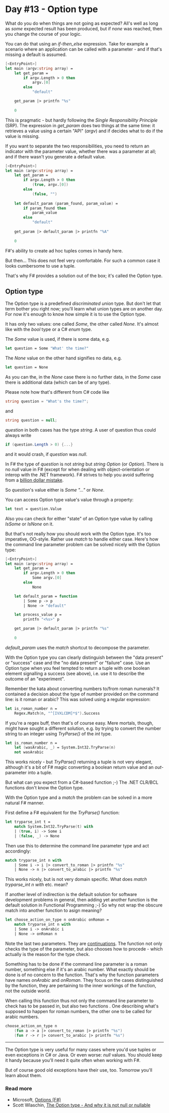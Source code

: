 # Day #13 - Option type
What do you do when things are not going as expected? All's well as long as _some_ expected result has been produced, but if _none_ was reached, then you change the course of your logic.

You can do that using an _if-then_else_ expression. Take for example a scenario where an application can be called with a parameter - and if that's missing a default is assumed.

```fsharp
[<EntryPoint>]
let main (argv:string array) = 
    let get_param = 
        if argv.Length > 0 then
            argv.[0]
        else
            "default"

    get_param |> printfn "%s"
    
    0
```

This is pragmatic - but hardly following the _Single Responsibility Principle_ (SRP). The expression in _get_param_ does two things at the same time: it retrieves a value using a certain "API" (_argv_) and if decides what to do if the value is missing.

If you want to separate the two responsibilities, you need to return an indicator with the parameter value, whether there was a parameter at all; and if there wasn't you generate a default value.

```fsharp
[<EntryPoint>]
let main (argv:string array) = 
    let get_param =
        if argv.Length > 0 then
            (true, argv.[0])
        else
            (false, "")
    
    let default_param (param_found, param_value) =
        if param_found then
            param_value
        else
            "default"
    
    get_param |> default_param |> printfn "%A"
    
    0
```

F#'s ability to create ad hoc tuples comes in handy here.

But then... This does not feel very comfortable. For such a common case it looks cumbersome to use a tuple.

That's why F# provides a solution out of the box; it's called the Option type.

## Option type
The Option type is a predefined _discriminated union_ type. But don't let that term bother you right now; you'll learn what union types are on another day. For now it's enough to know how simple it is to use the Option type.

It has only two values: one called _Some_, the other called _None_. It's almost like with the _bool_ type or a C# _enum_ type.

The _Some_ value is used, if there is some data, e.g.

```fsharp
let question = Some "What' the time?"
```

The _None_ value on the other hand signifies no data, e.g.

```fsharp
let question = None
```

As you can the, in the _None_ case there is no further data, in the _Some_ case there is additional data (which can be of any type).

Please note how that's different from C# code like

```csharp
string question = "What's the time?";
```

and

```csharp
string question = null;
```

_question_ in both cases has the type _string_. A user of question thus could always write

```csharp
if (question.Length > 0) {...}
```

and it would crash, if _question_ was _null_.

In F# the type of _question_ is not _string_ but _string Option_ (or _Option<string>_). There is no _null_ value in F# (except for when dealing with object-orientation or interop with the .NET framework). F# strives to help you avoid suffering from a [billion dollar mistake](http://www.infoq.com/presentations/Null-References-The-Billion-Dollar-Mistake-Tony-Hoare).

So _question_'s value either is _Some "..."_ or _None_.

You can access Option type value's value through a property:

```fsharp
let text = question.Value
```

Also you can check for either "state" of an Option type value by calling _IsSome_ or _IsNone_ on it.

But that's not really how you should work with the Option type. It's too imperative, OO-style. Rather use _match_ to handle either case. Here's how the command line parameter problem can be solved nicely with the Option type:

```fsharp
[<EntryPoint>]
let main (argv:string array) = 
    let get_param =
        if argv.Length > 0 then
            Some argv.[0]
        else
            None

    let default_param = function
        | Some p -> p
        | None -> "default"

    let process_value p =
        printfn "<%s>" p

    get_param |> default_param |> printfn "%s"
    
    0
```

_default_param_ uses the _match_ shortcut to decompose the parameter.

With the Option type you can clearly distinguish between the "data present" or "success" case and the "no data present" or "failure" case. Use an Option type when you feel tempted to return a tuple with one boolean element signalling a success (see above), i.e. use it to describe the outcome of an "experiment".

Remember the kata about converting numbers to/from roman numerals? It contained a decision about the type of number provided on the command line: is it roman or arabic? This was solved using a regular expression:

```fsharp
let is_roman_number n =
	Regex.Match(n, "^[IVXLCDM]*$").Success
```

If you're a regex buff, then that's of course easy. Mere mortals, though, might have sought a different solution, e.g. by trying to convert the number string to an integer using _TryParse()_ of the _int_ type.

```fsharp
let is_roman_number n =
    let (wasArabic, _) = System.Int32.TryParse(n)
    not wasArabic
```

This works nicely - but _TryParse()_ returning a tuple is not very elegant, although it's a bit of F# magic converting a boolean return value and an _out_-parameter into a tuple.

But what can you expect from a C#-based function ;-) The .NET CLR/BCL functions don't know the Option type.

With the Option type and a _match_ the problem can be solved in a more natural F# manner.

First define a F# equivalent for the _TryParse()_ function:

```fsharp
let tryparse_int t =
    match System.Int32.TryParse(t) with
    | (true, i) -> Some i
    | (false, _) -> None
```

Then use this to determine the command line parameter type and act accordingly:

```fsharp
match tryparse_int n with
    | Some i -> i |> convert_to_roman |> printfn "%s"
    | None -> n |> convert_to_arabic |> printfn "%s"
```

This works nicely, but is not very domain specific. What does _match tryparse_int n with_ etc. mean?

If another level of indirection is the default solution for software development problems in general, then adding yet another function is the default solution in Functional Programming ;-) So why not wrap the obscure match into another function to asign meaning?

```fsharp
let choose_action_on_type n onArabic onRoman =
    match tryparse_int n with
    | Some i -> onArabic i
    | None -> onRoman n
```

Note the last two parameters. They are [continuations](https://en.wikipedia.org/wiki/Continuation-passing_style). The function not only checks the type of the parameter, but also chooses how to procede - which actually is the reason for the type check.

Something has to be done if the command line parameter is a roman number, something else if it's an arabic number. What exactly should be done is of no concern to the function. That's why the function parameters have names _onArabic_ and _onRoman_. They focus on the cases distinguished by the function, they are pertaining to the inner workings of the function, not the outside world.

When calling this function thus not only the command line parameter to check has to be passed in, but also two functions . One describing what's supposed to happen for roman numbers, the other one to be called for arabic numbers.

```fsharp
choose_action_on_type n
    (fun a -> a |> convert_to_roman |> printfn "%s")
    (fun r -> r |> convert_to_arabic |> printfn "%s")
```
***
The Option type is very useful for many cases where you'd use tuples or even exceptions in C# or Java. Or even worse: _null_ values. You should keep it handy because you'll need it quite often when working with F#.

But of course good old exceptions have their use, too. Tomorrow you'll learn about them.

### Read more
* Microsoft, [Options (F#)](https://msdn.microsoft.com/en-us/library/dd233245.aspx)
* Scott Wlaschin, [The Option type - And why it is not null or nullable](http://fsharpforfunandprofit.com/posts/the-option-type/)


